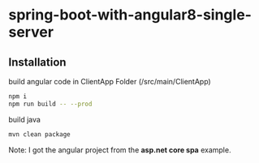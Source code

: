 # spring-boot-with-angular8-single-server

## Installation

build angular code in ClientApp Folder (/src/main/ClientApp)

```bash
npm i
npm run build -- --prod
```
build java 

```bash
mvn clean package
```

Note: I got the angular project from the __asp.net core spa__ example.
